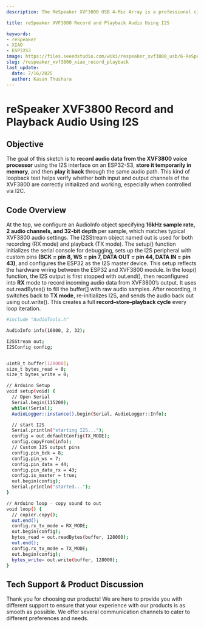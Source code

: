 ```yaml
---
description: The ReSpeaker XVF3800 USB 4-Mic Array is a professional circular microphone array with AEC, beamforming, noise suppression, and 360° voice capture. Paired with the XIAO ESP32S3, it enables advanced voice control for smart devices, robotics, and IoT applications. Discover seamless integration and dual-mode flexibility.

title: reSpeaker XVF3800 Record and Playback Audio Using I2S

keywords:
- reSpeaker
- XIAO
- ESP32S3
image: https://files.seeedstudio.com/wiki/respeaker_xvf3800_usb/6-ReSpeaker-XVF3800-4-Mic-Array-With-XIAO-ESP32S3.jpg
slug: /respeaker_xvf3800_xiao_record_playback
last_update:
  date: 7/16/2025
  author: Kasun Thushara
---
```


# reSpeaker XVF3800 Record and Playback Audio Using I2S

## Objective
The goal of this sketch is to **record audio data from the XVF3800 voice processor** using the I2S interface on an ESP32-S3, **store it temporarily in memory**, and then **play it back** through the same audio path. This kind of loopback test helps verify whether both input and output channels of the XVF3800 are correctly initialized and working, especially when controlled via I2C.

## Code Overview

At the top, we configure an AudioInfo object specifying **16kHz sample rate, 2 audio channels, and 32-bit depth** per sample, which matches typical XVF3800 audio settings. The I2SStream object named out is used for both recording (RX mode) and playback (TX mode).
The setup() function initializes the serial console for debugging, sets up the I2S peripheral with custom pins **(BCK = pin 8, WS = pin 7, DATA OUT = pin 44, DATA IN = pin 43)**, and configures the ESP32 as the I2S master device. This setup reflects the hardware wiring between the ESP32 and XVF3800 module.
In the loop() function, the I2S output is first stopped with out.end(), then reconfigured into **RX** mode to record incoming audio data from XVF3800’s output. It uses out.readBytes() to fill the buffer[] with raw audio samples. After recording, it switches back to **TX mode**, re-initializes I2S, and sends the audio back out using out.write(). This creates a full **record–store–playback cycle** every loop iteration.

```bash
#include "AudioTools.h"

AudioInfo info(16000, 2, 32);

I2SStream out; 
I2SConfig config;


uint8_t buffer[128000];
size_t bytes_read = 0;
size_t bytes_write = 0;

// Arduino Setup
void setup(void) {  
  // Open Serial 
  Serial.begin(115200);
  while(!Serial);
  AudioLogger::instance().begin(Serial, AudioLogger::Info);

  // start I2S
  Serial.println("starting I2S...");
  config = out.defaultConfig(TX_MODE);
  config.copyFrom(info); 
  // Custom I2S output pins
  config.pin_bck = 8;
  config.pin_ws = 7;
  config.pin_data = 44;
  config.pin_data_rx = 43;
  config.is_master = true;
  out.begin(config);
  Serial.println("started...");
}

// Arduino loop - copy sound to out 
void loop() {
  // copier.copy();
  out.end();
  config.rx_tx_mode = RX_MODE;
  out.begin(config);
  bytes_read = out.readBytes(buffer, 128000);
  out.end();
  config.rx_tx_mode = TX_MODE;
  out.begin(config);
  bytes_write= out.write(buffer, 128000);
}

```



## Tech Support & Product Discussion

Thank you for choosing our products! We are here to provide you with different support to ensure that your experience with our products is as smooth as possible. We offer several communication channels to cater to different preferences and needs.

<div class="button_tech_support_container">
<a href="https://forum.seeedstudio.com/" class="button_forum"></a> 
<a href="https://www.seeedstudio.com/contacts" class="button_email"></a>
</div>

<div class="button_tech_support_container">
<a href="https://discord.gg/eWkprNDMU7" class="button_discord"></a> 
<a href="https://github.com/Seeed-Studio/wiki-documents/discussions/69" class="button_discussion"></a>
</div>